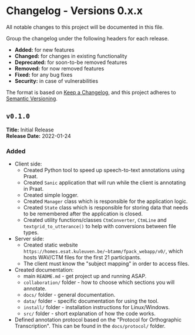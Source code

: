 # Changelog - Versions 0.x.x

All notable changes to this project will be documented in this file.

Group the changelog under the following headers for each release.
- **Added:** for new features
- **Changed:** for changes in existing functionality
- **Deprecated:** for soon-to-be removed features
- **Removed:** for now removed features
- **Fixed:** for any bug fixes
- **Security:** in case of vulnerabilities

The format is based on [Keep a Changelog](https://keepachangelog.com/en/1.0.0/),
and this project adheres to [Semantic Versioning](https://semver.org/spec/v2.0.0.html).


## `v0.1.0`

**Title:** Initial Release \
**Release Date:** 2022-01-24

### Added
- Client side:
  - Created Python tool to speed up speech-to-text annotations using Praat.
  - Created `Sanic` application that will run while the client is annotating in
    Praat.
  - Created simple logger.
  - Created `Manager` class which is responsible for the application logic.
  - Created `State` class which is responsible for storing data that needs to be
    remembered after the application is closed.
  - Created utility functions/classes `CtmConverter`, `CtmLine` and
    `textgrid_to_utterance()` to help with conversions between file types.
- Server side:
  - Created static website `https://homes.esat.kuleuven.be/~btamm/fpack_webapp/v0/`,
    which hosts WAV/CTM files for the first 21 participants.
  - The client must know the "subject mapping" in order to access files.
- Created documentation: 
  - main `README.md` - get project up and running ASAP.
  - `collaboration/` folder - how to choose which sections you will annotate.
  - `docs/` folder - general documentation.
  - `data/` folder - specific documentation for using the tool.
  - `install/` folder - installation instructions for Linux/Windows.
  - `src/` folder - short explanation of how the code works.
- Defined annotation protocol based on the "Protocol for Orthographic Transcription".
  This can be found in the `docs/protocol/` folder.
